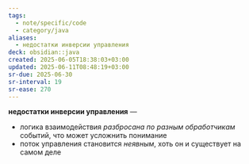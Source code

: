 ```yaml
---
tags:
  - note/specific/code
  - category/java
aliases:
  - недостатки инверсии управления
deck: obsidian::java
created: 2025-06-05T18:38:03+03:00
updated: 2025-06-11T08:48:19+03:00
sr-due: 2025-06-30
sr-interval: 19
sr-ease: 270
---
```


**недостатки инверсии управления**
—
- логика взаимодействия *разбросана по разным обработчикам* событий, что может усложнить понимание
- поток управления становится *неявным*, хоть он и существует на самом деле
